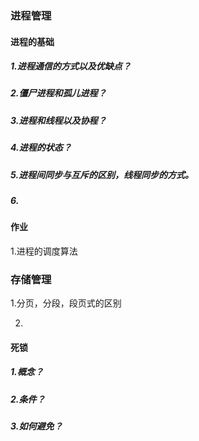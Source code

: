 ### 进程管理

#### 进程的基础

##### 1.进程通信的方式以及优缺点？

##### 2.僵尸进程和孤儿进程？

##### 3.进程和线程以及协程？

##### 4.进程的状态？

##### 5.进程间同步与互斥的区别，线程同步的方式。

##### 6.

#### 作业

1.进程的调度算法

### 存储管理

1.分页，分段，段页式的区别

2.

#### 死锁

##### 1.概念？

##### 2.条件？

##### 3.如何避免？

